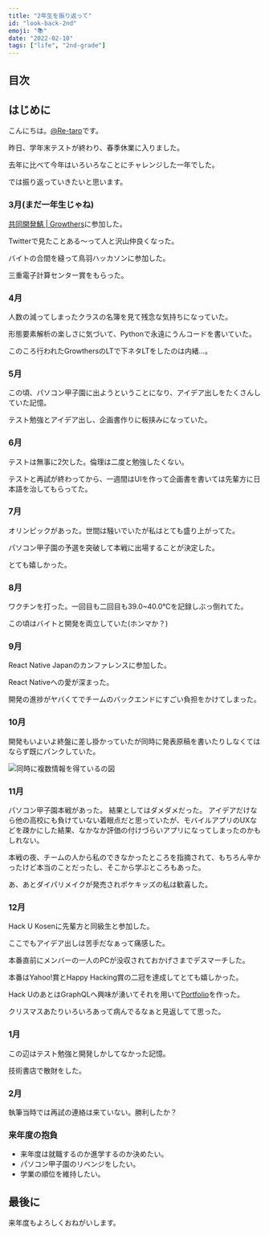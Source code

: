 ```yaml
---
title: "2年生を振り返って"
id: "look-back-2nd"
emoji: "📚"
date: "2022-02-10"
tags: ["life", "2nd-grade"]
---
```


## 目次

## はじめに

こんにちは。[@Re-taro](https://twitter.com/10969_rintaro)です。

昨日、学年末テストが終わり、春季休業に入りました。

去年に比べて今年はいろいろなことにチャレンジした一年でした。

では振り返っていきたいと思います。

### 3月(まだ一年生じゃね)

[共同開発鯖 | Growthers](https://github.com/Growthers)に参加した。

Twitterで見たことある～って人と沢山仲良くなった。

バイトの合間を縫って鳥羽ハッカソンに参加した。

三重電子計算センター賞をもらった。

### 4月

人数の減ってしまったクラスの名簿を見て残念な気持ちになっていた。

形態要素解析の楽しさに気づいて、Pythonで永遠にうんコードを書いていた。

このころ行われたGrowthersのLTで下ネタLTをしたのは内緒...。

### 5月

この頃、パソコン甲子園に出ようということになり、アイデア出しをたくさんしていた記憶。

テスト勉強とアイデア出し、企画書作りに板挟みになっていた。

### 6月

テストは無事に2欠した。倫理は二度と勉強したくない。

テストと再試が終わってから、一週間はUIを作って企画書を書いては先輩方に日本語を治してもらってた。

### 7月

オリンピックがあった。世間は騒いでいたが私はとても盛り上がってた。

パソコン甲子園の予選を突破して本戦に出場することが決定した。

とても嬉しかった。

### 8月

ワクチンを打った。一回目も二回目も39.0~40.0℃を記録しぶっ倒れてた。

この頃はバイトと開発を両立していた(ホンマか？)

### 9月

React Native Japanのカンファレンスに参加した。

React Nativeへの愛が深まった。

開発の進捗がヤバくてでチームのバックエンドにすごい負担をかけてしまった。

### 10月

開発もいよいよ終盤に差し掛かっていたが同時に発表原稿を書いたりしなくてはならず既にパンクしていた。

![同時に複数情報を得ているの図](https://res.cloudinary.com/re-taro/image/upload/q_60/f_auto/v1651581724/posts/look-back-2nd/look-back1_a4rfee.png)

### 11月

パソコン甲子園本戦があった。
結果としてはダメダメだった。
アイデアだけなら他の高校にも負けていない着眼点だと思っていたが、モバイルアプリのUXなどを疎かにした結果、なかなか評価の付けづらいアプリになってしまったのかもしれない。

本戦の夜、チームの人から私のできなかったところを指摘されて、もちろん辛かったけど本当のことだったし、そこから学ぶところもあった。

あ、あとダイパリメイクが発売されポケキッズの私は歓喜した。

### 12月

Hack U Kosenに先輩方と同級生と参加した。

ここでもアイデア出しは苦手だなぁって痛感した。

本番直前にメンバーの一人のPCが没収されておかげさまでデスマーチした。

本番はYahoo!賞とHappy Hacking賞の二冠を達成してとても嬉しかった。

Hack UのあとはGraphQLへ興味が湧いてそれを用いて[Portfolio](https://github.com/re-taro/re-taro.dev)を作った。

クリスマスあたりいろいろあって病んでるなぁと見返してて思った。

### 1月

この辺はテスト勉強と開発しかしてなかった記憶。

技術書店で散財をした。

### 2月

執筆当時では再試の連絡は来ていない。勝利したか？

### 来年度の抱負

- 来年度は就職するのか進学するのか決めたい。
- パソコン甲子園のリベンジをしたい。
- 学業の順位を維持したい。

## 最後に

来年度もよろしくおねがいします。
